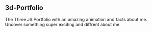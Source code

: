 ## 3d-Portfolio
The Three JS Portfolio with an amazing animation and facts about me. Uncover something super exciting and diffrent about me. 
